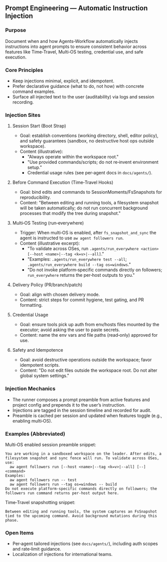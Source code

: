 ## Prompt Engineering — Automatic Instruction Injection

### Purpose

Document when and how Agents‑Workflow automatically injects instructions into agent prompts to ensure consistent behavior across features like Time‑Travel, Multi‑OS testing, credential use, and safe execution.

### Core Principles

- Keep injections minimal, explicit, and idempotent.
- Prefer declarative guidance (what to do, not how) with concrete command examples.
- Surface all injected text to the user (auditability) via logs and session recording.

### Injection Sites

1. Session Start (Boot Strap)
   - Goal: establish conventions (working directory, shell, editor policy), and safety guarantees (sandbox, no destructive host ops outside workspace).
   - Content (illustrative):
     - "Always operate within the workspace root."
     - "Use provided commands/scripts; do not re‑invent environment setup."
     - Credential usage rules (see per‑agent docs in `docs/agents/`).

2. Before Command Execution (Time‑Travel Hooks)
   - Goal: bind edits and commands to SessionMoments/FsSnapshots for reproducibility.
   - Content: "Between editing and running tools, a filesystem snapshot will be taken automatically; do not run concurrent background processes that modify the tree during snapshot."

3. Multi‑OS Testing (run‑everywhere)
   - Trigger: When multi‑OS is enabled, after `fs_snapshot_and_sync` the agent is instructed to use `aw agent followers run`.
   - Content (illustrative excerpt):
     - "To validate across OSes, run `.agents/run_everywhere <action> [--host <name>|--tag <k=v>|--all]`."
     - "Examples: `.agents/run_everywhere test --all`; `.agents/run_everywhere build --tag os=windows`."
     - "Do not invoke platform‑specific commands directly on followers; `run_everywhere` returns the per‑host outputs to you."

4. Delivery Policy (PR/branch/patch)
   - Goal: align with chosen delivery mode.
   - Content: strict steps for commit hygiene, test gating, and PR formatting.

5. Credential Usage
   - Goal: ensure tools pick up auth from env/hosts files mounted by the executor; avoid asking the user to paste secrets.
   - Content: name the env vars and file paths (read‑only) approved for use.

6. Safety and Idempotence
   - Goal: avoid destructive operations outside the workspace; favor idempotent scripts.
   - Content: "Do not edit files outside the workspace root. Do not alter global system settings."

### Injection Mechanics

- The runner composes a prompt preamble from active features and project config and prepends it to the user’s instruction.
- Injections are tagged in the session timeline and recorded for audit.
- Preamble is cached per session and updated when features toggle (e.g., enabling multi‑OS).

### Examples (Abbreviated)

Multi‑OS enabled session preamble snippet:

```
You are working in a sandboxed workspace on the leader. After edits, a filesystem snapshot and sync fence will run. To validate across OSes, use:
  aw agent followers run [--host <name>|--tag <k=v>|--all] [--] <command>
Examples:
  aw agent followers run -- test
  aw agent followers run --tag os=windows -- build
Do not execute platform-specific commands directly on followers; the followers run command returns per-host output here.
```

Time‑Travel snapshotting snippet:

```
Between editing and running tools, the system captures an FsSnapshot tied to the upcoming command. Avoid background mutations during this phase.
```

### Open Items

- Per‑agent tailored injections (see `docs/agents/`), including auth scopes and rate‑limit guidance.
- Localization of injections for international teams.
